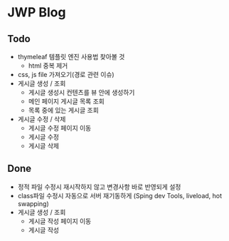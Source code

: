 # JWP Blog

## Todo
   - thymeleaf 템플릿 엔진 사용법 찾아볼 것
     * html 중복 제거
   - css, js file 가져오기(경로 관련 이슈)
   - 게시글 생성 / 조회
     * 게시글 생성시 컨텐츠를 뷰 안에 생성하기
     * 메인 페이지 게시글 목록 조회
     * 목록 중에 있는 게시글 조회
   - 게시글 수정 / 삭제
     * 게시글 수정 페이지 이동
     * 게시글 수정
     * 게시글 삭제
## Done
   - 정적 파일 수정시 재시작하지 않고 변경사항 바로 반영되게 설정
   - class파일 수정시 자동으로 서버 재기동하게
     (Sping dev Tools, liveload, hot swapping)
   - 게시글 생성 / 조회
     * 게시글 작성 페이지 이동
     * 게시글 작성
